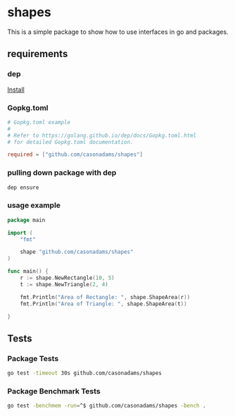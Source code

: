 # shapes

This is a simple package to show how to use interfaces in go and packages.

## requirements
### dep
[Install](https://golang.github.io/dep/docs/installation.html)

### Gopkg.toml
```toml
# Gopkg.toml example
#
# Refer to https://golang.github.io/dep/docs/Gopkg.toml.html
# for detailed Gopkg.toml documentation.

required = ["github.com/casonadams/shapes"]
```

### pulling down package with dep
```bash
dep ensure
```

### usage example
```go
package main

import (
	"fmt"

	shape "github.com/casonadams/shapes"
)

func main() {
	r := shape.NewRectangle(10, 5)
	t := shape.NewTriangle(2, 4)

	fmt.Println("Area of Rectangle: ", shape.ShapeArea(r))
	fmt.Println("Area of Triangle: ", shape.ShapeArea(t))

}
```

## Tests
### Package Tests
```bash
go test -timeout 30s github.com/casonadams/shapes
```

### Package Benchmark Tests
```bash
go test -benchmem -run=^$ github.com/casonadams/shapes -bench .
```
